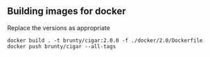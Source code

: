 ## Building images for docker

Replace the versions as appropriate
```
docker build . -t brunty/cigar:2.0.0 -f ./docker/2.0/Dockerfile
docker push brunty/cigar --all-tags
```


